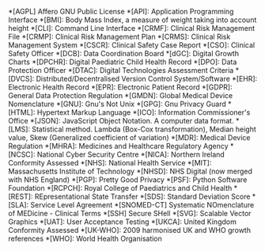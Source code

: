 <!-- This file contains all the tooltip abbreviations used throughout the site, and is automatically included in every page via the `auto_append` directive in mkdocs.yml -->

<!-- Please list abbreviations in alphabetical order, this aids detection of duplicates -->

*[AGPL] Affero GNU Public License
*[API]: Application Programming Interface
*[BMI]: Body Mass Index, a measure of weight taking into account height
*[CLI]: Command Line Interface
*[CRMF]: Clinical Risk Management File
*[CRMP]: Clinical Risk Management Plan
*[CRMS]: Clinical Risk Management System
*[CSCR]: Clinical Safety Case Report
*[CSO]: Clinical Safety Officer
*[DCB]: Data Coordination Board
*[dGC]: Digital Growth Charts
*[DPCHR]: Digital Paediatric Child Health Record
*[DPO]: Data Protection Officer
*[DTAC]: Digital Technologies Assessment Criteria
*[DVCS]: Distributed/Decentralised Version Control System/Software
*[EHR]: Electronic Health Record
*[EPR]: Electronic Patient Record
*[GDPR]: General Data Protection Regulation
*[GMDN]: Global Medical Device Nomenclature
*[GNU]: Gnu's Not Unix
*[GPG]: Gnu Privacy Guard
*[HTML]: Hypertext Markup Language
*[ICO]: Information Commissioner's Office
*[JSON]: JavaScript Object Notation. A computer data format.
*[LMS]: Statistical method. Lambda (Box-Cox transformation), Median height value, Skew (Generalized coefficient of variation)
*[MDR]: Medical Device Regulation
*[MHRA]: Medicines and Healthcare Regulatory Agency
*[NCSC]: National Cyber Security Centre
*[NICA]: Northern Ireland Conformity Assessed
*[NHS]: National Health Service
*[MIT]: Massachusetts Institute of Technology
*[NHSD]: NHS Digital (now merged with NHS England)
*[PGP]: Pretty Good Privacy
*[PSF]: Python Software Foundation
*[RCPCH]: Royal College of Paediatrics and Child Health
*[REST]: REpresentational State Transfer
*[SDS]: Standard Deviation Score
*[SLA]: Service Level Agreement
*[SNOMED-CT] Systematic NOmenclature of MEDicine - Clinical Terms
*[SSH] Secure SHell
*[SVG]: Scalable Vector Graphics
*[UAT]: User Acceptance Testing
*[UKCA]: United Kingdom Conformity Assessed
*[UK-WHO]: 2009 harmonised UK and WHO growth references
*[WHO]: World Health Organisation
